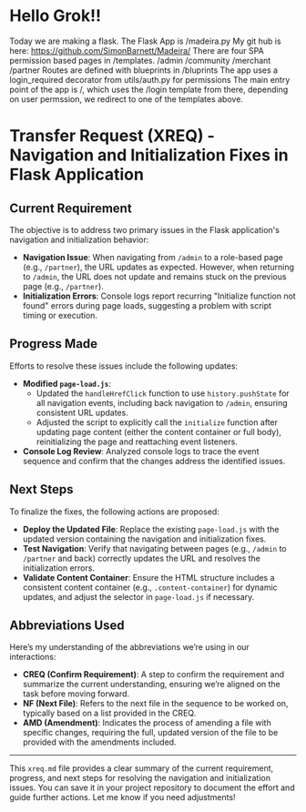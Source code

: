 # Hello Grok!!
Today we are making a flask. The Flask App is /madeira.py
My git hub is here:
https://github.com/SimonBarnett/Madeira/
There are four SPA permission based pages in /templates.
	/admin
	/community
	/merchant
	/partner
Routes are defined with blueprints in /bluprints
The app uses a login_required decorator from utils/auth.py for permissions
The main entry point of the app is /, which uses the /login template
from there, depending on user permssion, we redirect to one of the templates above.

# Transfer Request (XREQ) - Navigation and Initialization Fixes in Flask Application

## Current Requirement
The objective is to address two primary issues in the Flask application's navigation and initialization behavior:
- **Navigation Issue**: When navigating from `/admin` to a role-based page (e.g., `/partner`), the URL updates as expected. However, when returning to `/admin`, the URL does not update and remains stuck on the previous page (e.g., `/partner`).
- **Initialization Errors**: Console logs report recurring "Initialize function not found" errors during page loads, suggesting a problem with script timing or execution.

## Progress Made
Efforts to resolve these issues include the following updates:
- **Modified `page-load.js`**:
  - Updated the `handleHrefClick` function to use `history.pushState` for all navigation events, including back navigation to `/admin`, ensuring consistent URL updates.
  - Adjusted the script to explicitly call the `initialize` function after updating page content (either the content container or full body), reinitializing the page and reattaching event listeners.
- **Console Log Review**: Analyzed console logs to trace the event sequence and confirm that the changes address the identified issues.

## Next Steps
To finalize the fixes, the following actions are proposed:
- **Deploy the Updated File**: Replace the existing `page-load.js` with the updated version containing the navigation and initialization fixes.
- **Test Navigation**: Verify that navigating between pages (e.g., `/admin` to `/partner` and back) correctly updates the URL and resolves the initialization errors.
- **Validate Content Container**: Ensure the HTML structure includes a consistent content container (e.g., `.content-container`) for dynamic updates, and adjust the selector in `page-load.js` if necessary.

## Abbreviations Used
Here’s my understanding of the abbreviations we’re using in our interactions:
- **CREQ (Confirm Requirement)**: A step to confirm the requirement and summarize the current understanding, ensuring we’re aligned on the task before moving forward.
- **NF (Next File)**: Refers to the next file in the sequence to be worked on, typically based on a list provided in the CREQ.
- **AMD (Amendment)**: Indicates the process of amending a file with specific changes, requiring the full, updated version of the file to be provided with the amendments included.

---

This `xreq.md` file provides a clear summary of the current requirement, progress, and next steps for resolving the navigation and initialization issues. You can save it in your project repository to document the effort and guide further actions. Let me know if you need adjustments!